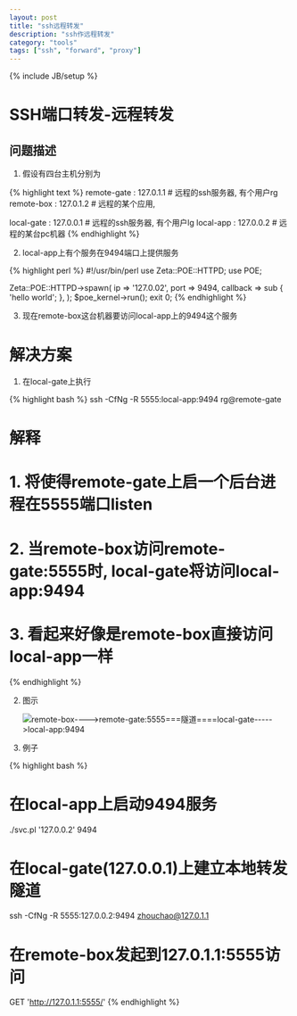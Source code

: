 ```yaml
---
layout: post
title: "ssh远程转发"
description: "ssh作远程转发"
category: "tools"
tags: ["ssh", "forward", "proxy"]
---
```


{% include JB/setup %}

# SSH端口转发-远程转发

## 问题描述
1. 假设有四台主机分别为

{% highlight text %} 
remote-gate : 127.0.1.1  # 远程的ssh服务器, 有个用户rg
remote-box  : 127.0.1.2  # 远程的某个应用, 

local-gate  : 127.0.0.1  # 远程的ssh服务器, 有个用户lg
local-app   : 127.0.0.2  # 远程的某台pc机器
{% endhighlight %} 
   
2. local-app上有个服务在9494端口上提供服务

{% highlight perl %} 
#!/usr/bin/perl
use Zeta::POE::HTTPD;
use POE;

Zeta::POE::HTTPD->spawn( 
    ip       => '127.0.02',
    port     => 9494, 
    callback => sub { 'hello world'; },
);
$poe_kernel->run();
exit 0;
{% endhighlight %} 
   

   
3. 现在remote-box这台机器要访问local-app上的9494这个服务

# 解决方案
1. 在local-gate上执行

{% highlight bash %} 
ssh -CfNg -R 5555:local-app:9494 rg@remote-gate
# 解释
# 1. 将使得remote-gate上启一个后台进程在5555端口listen
# 2. 当remote-box访问remote-gate:5555时, local-gate将访问local-app:9494
# 3. 看起来好像是remote-box直接访问local-app一样
{% endhighlight %} 

2. 图示

   ![remote-box---->remote-gate:5555===隧道====local-gate----->local-app:9494](/images/remote_proxy.png)

3. 例子
  
{% highlight bash %} 
# 在local-app上启动9494服务
./svc.pl '127.0.0.2' 9494

# 在local-gate(127.0.0.1)上建立本地转发隧道
ssh -CfNg -R 5555:127.0.0.2:9494 zhouchao@127.0.1.1

# 在remote-box发起到127.0.1.1:5555访问
GET 'http://127.0.1.1:5555/'
{% endhighlight %} 


